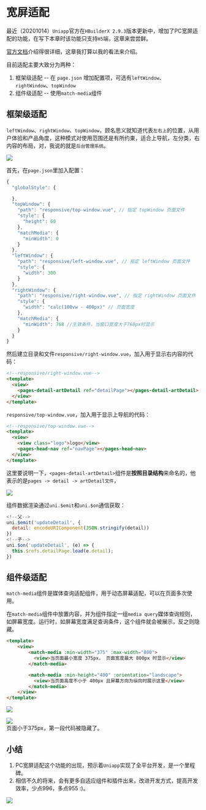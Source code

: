 # 宽屏适配

最近（20201014）`Uniapp`官方在`HBuilderX 2.9.3`版本更新中，增加了PC宽屏适配的功能，在写下本章时该功能只支持`H5`端，这章来尝尝鲜。

[官方文档](https://uniapp.dcloud.net.cn/adapt)介绍得很详细，这章我打算以我的看法来介绍。

目前适配主要大致分为两种：

1. 框架级适配 -- 在 `page.json` 增加配置项，可选有`leftWindow`、`rightWindow`、`topWindow`
2. 组件级适配 -- 使用`match-media`组件

## 框架级适配

`leftWindow`、`rightWindow`、`topWindow`，顾名思义就知道代表`左右上`的位置，从用户体验和产品角度，这种模式对使用范围还是有所约束，适合上导航，左分类，右内容的布局，对，我说的就是`后台管理系统`。

![](https://p3-juejin.byteimg.com/tos-cn-i-k3u1fbpfcp/b0463ecbf7954cb3b1568fc7215fce3d~tplv-k3u1fbpfcp-watermark.image)

首先，在`page.json`里加入配置：

```js
{
  "globalStyle": {

  },
  "topWindow": {
    "path": "responsive/top-window.vue", // 指定 topWindow 页面文件
    "style": {
      "height": 60
    },
    "matchMedia": {
      "minWidth": 0
    }
  },
  "leftWindow": {
    "path": "responsive/left-window.vue", // 指定 leftWindow 页面文件
    "style": {
      "width": 300
    }
  },
  "rightWindow": {
    "path": "responsive/right-window.vue", // 指定 rightWindow 页面文件
    "style": {
      "width": "calc(100vw - 400px)" // 页面宽度
    },
    "matchMedia": {
      "minWidth": 768 //生效条件，当窗口宽度大于768px时显示
    }
  }
}
```

然后建立目录和文件`responsive/right-window.vue`，加入用于显示右内容的代码：

```html
<!--responsive/right-window.vue-->
<template>
  <view>
    <pages-detail-artDetail ref="detailPage"></pages-detail-artDetail>
  </view>
</template>
```

`responsive/top-window.vue`，加入用于显示上导航的代码：

```html
<!--responsive/top-window.vue-->
<template>
  <view>
    <view class="logo">logo</view>
    <pages-head-nav ref="navPage"></pages-head-nav>
  </view>
</template>
```

这里要说明一下，`<pages-detail-artDetail>`组件是**按照目录结构**来命名的，他表示的是`pages -> detail -> artDetail文件`，

![](https://p6-juejin.byteimg.com/tos-cn-i-k3u1fbpfcp/c286ce06ff9c4afda47d95ba5dd3bbdc~tplv-k3u1fbpfcp-watermark.image)

组件数据渲染通过`uni.$emit`和`uni.$on`通信获取：

```js
<!--父-->
uni.$emit('updateDetail', {
  detail: encodeURIComponent(JSON.stringify(detail))
})
<!--子-->
uni.$on('updateDetail', (e) => {
  this.$refs.detailPage.load(e.detail);
})
```

## 组件级适配

`match-media`组件是媒体查询适配组件，用于动态屏幕适配，可以在页面多次使用。

在`match-media`组件中放置内容，并为组件指定一组`media query`媒体查询规则，如屏幕宽度。运行时，如屏幕宽度满足查询条件，这个组件就会被展示，反之则隐藏。

```html
<template>
    <view>
        <match-media :min-width="375" :max-width="800">
          <view>当页面最小宽度 375px， 页面宽度最大 800px 时显示</view>
        </match-media>

        <match-media :min-height="400" :orientation="landscape">
          <view>当页面高度不小于 400px 且屏幕方向为纵向时展示这里</view>
        </match-media>
    </view>
</template>
```

![](https://p1-juejin.byteimg.com/tos-cn-i-k3u1fbpfcp/b1dcff757cbc4c9d8ba5173157354a5c~tplv-k3u1fbpfcp-watermark.image)  

![](https://p6-juejin.byteimg.com/tos-cn-i-k3u1fbpfcp/e3f65bfaa2f3429189501939d27a105b~tplv-k3u1fbpfcp-watermark.image)  
页面小于375px，第一段代码被隐藏了。


## 小结

1. PC宽屏适配这个功能的出现，预示着`Uniapp`实现了全平台开发，是一个里程碑。
2. 相信不久的将来，会有更多自适应组件和插件出来，改进开发方式，提高开发效率，少点996，多点955 :)。  

![](https://p9-juejin.byteimg.com/tos-cn-i-k3u1fbpfcp/94940f8334124b5e9a7df042c88fafd6~tplv-k3u1fbpfcp-watermark.image)